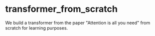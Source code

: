 # transformer_from_scratch
We build a transformer from the paper "Attention is all you need" from scratch for learning purposes.
